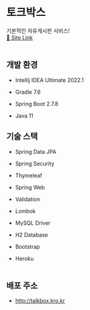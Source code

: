 # 토크박스

기본적인 자유게시판 서비스!<br>
[🔗 Site Link](http://talkbox.kro.kr)<br><br>

<!-- ## 개발 동기
작년에 학교 축제 홈페이지를 개발하는 팀프로젝트에 참여 했었다.<br>
당시 스프링에 익숙하지 않았기에 단순히 기능 개발에만 포커스를 두고, 기술들을 공부해 가며 개발했다.<br>
심지어 팀프로젝트인데 어떻게 협업하는 지도 잘 몰랐었다. (**브랜치 활용, pull request 등**)<br>

팀프로젝트를 마치고 **스프링, JPA, 깃허브 등** 다시 차근차근 공부를 해야겠다 느꼈으며, 열심히 학습했다.<br>
그렇게 기본을 충실히 다질 수 있는 게시판 서비스를 개발하고 배포 및 운영까지 해 보자라는 생각에 시작했다.<br><br> -->

## 개발 환경

* Intellij IDEA Ultimate 2022.1

* Gradle 7.6
* Spring Boot 2.7.8
* Java 11

## 기술 스택

* Spring Data JPA
* Spring Security
* Thymeleaf
* Spring Web
* Validation
* Lombok
* MySQL Driver
* H2 Database

* Bootstrap
* Heroku<br><br>

## 배포 주소

* http://talkbox.kro.kr
